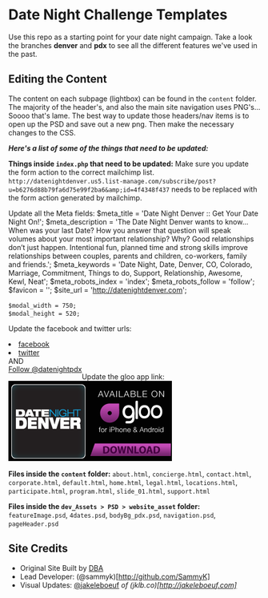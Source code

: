 Date Night Challenge Templates
===

Use this repo as a starting point for your date night campaign. Take a look the branches **denver** and **pdx** to see all the different features we've used in the past.



Editing the Content
-------------------

The content on each subpage (lightbox) can be found in the `content` folder. 
The majority of the header's, and also the main site navigation uses PNG's... Soooo that's lame. The best way to update those headers/nav items is to open up the PSD and save out a new png. Then make the necessary changes to the CSS.


**_Here's a list of some of the things that need to be updated:_**

**Things inside `index.php` that need to be updated:**
Make sure you update the form action to the correct mailchimp list.
`http://datenightdenver.us5.list-manage.com/subscribe/post?u=b6276d88b79fa6d75e99f2ba6&amp;id=4f4348f437` needs to be replaced with the form action generated by mailchimp.
    
Update all the Meta fields:
    $meta_title = 'Date Night Denver :: Get Your Date Night On!';
    $meta_description = 'The Date Night Denver wants to know... When was your last Date? How you answer that question will speak volumes about your most important relationship? Why? Good relationships don’t just happen.  Intentional fun, planned time and strong skills improve relationships between couples, parents and children, co-workers, family and friends.';
    $meta_keywords = 'Date Night, Date, Denver, CO, Colorado, Marriage, Commitment, Things to do, Support, Relationship, Awesome, Kewl, Neat';
    $meta_robots_index = 'index';
    $meta_robots_follow = 'follow';
    $favicon = '';
    $site_url = 'http://datenightdenver.com';

    $modal_width = 750;
    $modal_height = 520;

Update the facebook and twitter urls:
    <li><a href="http://www.facebook.com/DateNightDenver" target="_blank">facebook</a></li>
    <li><a href="http://twitter.com/datenightdenver" target="_blank">twitter</a></li>
AND
    <div class="social">
	    <div style="margin-right: 15px; display:block; margin-top:-1px;float:left;" class="fb-like" data-href="http://www.facebook.com/DateNightDenver" data-send="false" data-layout="button_count" data-width="100" data-show-faces="true"></div>
      <div style="display:block; margin-top:-1px;float:left;"><a href="https://twitter.com/DateNightDenver" class="twitter-follow-button" data-show-count="true" data-lang="en" data-show-screen-name="false">Follow @datenightpdx</a></div>
      <script>!function(d,s,id){var js,fjs=d.getElementsByTagName(s)[0];if(!d.getElementById(id)){js=d.createElement(s);js.id=id;js.src="//platform.twitter.com/widgets.js";fjs.parentNode.insertBefore(js,fjs);}}(document,"script","twitter-wjs");</script>
    </div>

Update the gloo app link:
    <a href="http://gloo.us/join/c0e4d3a80422"><img src="images/327x160.png" width="327px" height="160px"></a>

**Files inside the `content` folder:** 
`about.html`, `concierge.html`, `contact.html`, `corporate.html`, `default.html`, `home.html`, `legal.html`, `locations.html`, `participate.html`, `program.html`, `slide_01.html`, `support.html`

**Files inside the `dev_Assets > PSD > website_asset` folder:** 
`featureImage.psd`, `4dates.psd`, `bodyBg_pdx.psd`, `navigation.psd`, `pageHeader.psd`



Site Credits
------------

- Original Site Built by [DBA](http://dbaworldwide.com)
- Lead Developer: (@sammyk)[http://github.com/SammyK]
- Visual Updates: [@jakeleboeuf](http://github.com/jakeleboeuf) _of (jklb.co)[http://jakeleboeuf.com]_
